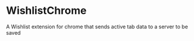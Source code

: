 # WishlistChrome
A Wishlist extension for chrome that sends active tab data to a server to be saved
